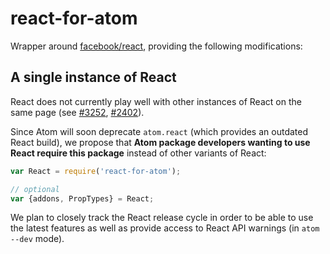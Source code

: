 # react-for-atom

Wrapper around [facebook/react](https://github.com/facebook/react), providing the following
modifications:

## A single instance of React
React does not currently play well with other instances of React on the same page
(see [#3252](https://github.com/facebook/react/issues/3252),
[#2402](https://github.com/facebook/react/issues/2402)).

Since Atom will soon deprecate `atom.react` (which provides an outdated React build), we propose
that __Atom package developers wanting to use React require this package__ instead of other variants
of React:

```js
var React = require('react-for-atom');

// optional
var {addons, PropTypes} = React;
```

We plan to closely track the React release cycle in order to be able to use the latest features as
well as provide access to React API warnings (in `atom --dev` mode).
